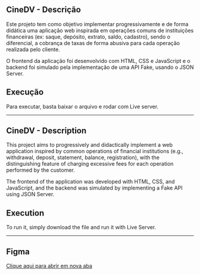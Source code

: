 ## CineDV - Descrição

Este projeto tem como objetivo implementar progressivamente e de forma didática uma aplicação web inspirada em operações comuns de instituições financeiras (ex: saque, depósito, extrato, saldo, cadastro), sendo o diferencial, a cobrança de taxas de forma abusiva para cada operação realizada pelo cliente.

O frontend da aplicação foi desenvolvido com HTML, CSS e JavaScript e o backend foi simulado pela implementação de uma API Fake, usando o JSON Server.

## Execução
Para executar, basta baixar o arquivo e rodar com Live server.

-------------------------------------------------------------------------------------------------------------------------

## CineDV - Description 

This project aims to progressively and didactically implement a web application inspired by common operations of financial institutions (e.g., withdrawal, deposit, statement, balance, registration), with the distinguishing feature of charging excessive fees for each operation performed by the customer.

The frontend of the application was developed with HTML, CSS, and JavaScript, and the backend was simulated by implementing a Fake API using JSON Server.

## Execution
To run it, simply download the file and run it with Live Server.

-------------------------------------------------------------------------------------------------------------------------

## Figma
<a href="https://www.figma.com/file/qhUzppZbI5zM8GxSARVhO8/Untitled?type=design&node-id=47%3A2&mode=design&t=ITMEoDuHMi1gRcTn-1" target="_blank">Clique aqui para abrir em nova aba</a>

